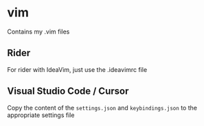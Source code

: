 # vim
Contains my .vim files 

## Rider
For rider with IdeaVim, just use the .ideavimrc file 

## Visual Studio Code / Cursor
Copy the content of the `settings.json` and `keybindings.json` to the appropriate settings file 